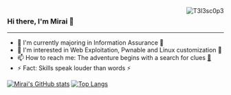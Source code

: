 <img src="https://komarev.com/ghpvc/?username=T3l3sc0p3&color=628FDA&style=flat&label=Profile+Views" align="right" alt="T3l3sc0p3">

### Hi there, I'm Mirai 👋

---

- 🔭 I'm currently majoring in Information Assurance 🔭
- 🌱 I'm interested in Web Exploitation, Pwnable and Linux customization 🌱
- 📫 How to reach me: The adventure begins with a search for clues [:triangular_flag_on_post:](https://tinyurl.com/mirai-info-hint)
- ⚡ Fact: Skills speak louder than words ⚡

[![Mirai's GitHub stats](https://github-readme-stats.vercel.app/api?username=T3l3sc0p3&show_icons=true&hide_border=true&theme=catppuccin_mocha)](https://github.com/T3l3sc0p3?tab=repositories)
[![Top Langs](https://github-readme-stats.vercel.app/api/top-langs/?username=T3l3sc0p3&layout=compact&hide_border=true&theme=catppuccin_mocha)](https://github.com/T3l3sc0p3)
